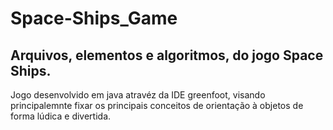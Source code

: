 # Space-Ships_Game
## Arquivos, elementos e algoritmos, do jogo Space Ships.
Jogo desenvolvido em java atravéz da IDE greenfoot, visando principalemnte fixar os principais conceitos de orientação à objetos de forma lúdica e divertida.

